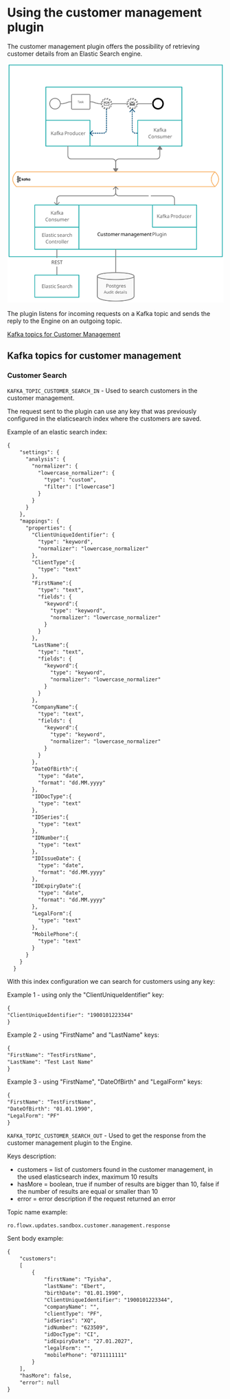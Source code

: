 # Using the customer management plugin

The customer management plugin offers the possibility of retrieving customer details from an Elastic Search engine.

![](../../../img/crm-plugin.svg)

The plugin listens for incoming requests on a Kafka topic and sends the reply to the Engine on an outgoing topic.


[Kafka topics for Customer Management](#kafka-topics-for-customer-management)


## Kafka topics for customer management

### Customer Search

`KAFKA_TOPIC_CUSTOMER_SEARCH_IN` - Used to search customers in the customer management.

The request sent to the plugin can use any key that was previously configured in the elaticsearch index where the customers are saved.

Example of an elastic search index:

```
{
    "settings": {
      "analysis": {
        "normalizer": {
          "lowercase_normalizer": {
            "type": "custom",
            "filter": ["lowercase"]
          }
        }
      }
    },
    "mappings": {
      "properties": {
        "ClientUniqueIdentifier": {
          "type": "keyword",
          "normalizer": "lowercase_normalizer"
        },
        "ClientType":{
          "type": "text"
        },
        "FirstName":{
          "type": "text",
          "fields": {
            "keyword":{
              "type": "keyword",
              "normalizer": "lowercase_normalizer"
            }
          }
        },
        "LastName":{
          "type": "text",
          "fields": {
            "keyword":{
              "type": "keyword",
              "normalizer": "lowercase_normalizer"
            }
          }
        },
        "CompanyName":{
          "type": "text",
          "fields": {
            "keyword":{
              "type": "keyword",
              "normalizer": "lowercase_normalizer"
            }
          }
        },
        "DateOfBirth":{
          "type": "date",
          "format": "dd.MM.yyyy"
        },
        "IDDocType":{
          "type": "text"
        },
        "IDSeries":{
          "type": "text"
        },
        "IDNumber":{
          "type": "text"
        },
        "IDIssueDate": {
          "type": "date",
          "format": "dd.MM.yyyy"
        },
        "IDExpiryDate":{
          "type": "date",
          "format": "dd.MM.yyyy"
        },
        "LegalForm":{
          "type": "text"
        },
        "MobilePhone":{
          "type": "text"
        }
      }
    }
  }
```

With this index configuration we can search for customers using any key:

Example 1 - using only the "ClientUniqueIdentifier" key:

```
{
"ClientUniqueIdentifier": "1900101223344"
}
```

Example 2 - using "FirstName" and "LastName" keys:

```
{
"FirstName": "TestFirstName",
"LastName": "Test Last Name"
}
```

Example 3 - using "FirstName", "DateOfBirth" and "LegalForm" keys:

```
{
"FirstName": "TestFirstName",
"DateOfBirth": "01.01.1990",
"LegalForm": "PF"
}
```

`KAFKA_TOPIC_CUSTOMER_SEARCH_OUT` - Used to get the response from the customer management plugin to the Engine.

Keys description:

* customers = list of customers found in the customer management, in the used elasticsearch index, maximum 10 results
* hasMore = boolean, true if number of results are bigger than 10, false if the number of results are equal or smaller than 10
* error = error description if the request returned an error

Topic name example:

```
ro.flowx.updates.sandbox.customer.management.response
```

Sent body example:

```
{ 
    "customers": 
    [ 
        { 
            "firstName": "Tyisha", 
            "lastName": "Ebert", 
            "birthDate": "01.01.1990", 
            "ClientUniqueIdentifier": "1900101223344", 
            "companyName": "", 
            "clientType": "PF", 
            "idSeries": "XQ", 
            "idNumber": "623509", 
            "idDocType": "CI", 
            "idExpiryDate": "27.01.2027", 
            "legalForm": "", 
            "mobilePhone": "0711111111" 
        } 
    ], 
    "hasMore": false, 
    "error": null 
}
```